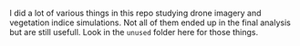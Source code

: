 I did a lot of various things in this repo studying drone imagery and vegetation indice simulations. Not all of them ended up in the final analysis but are still usefull. Look in the `unused` folder here for those things.
